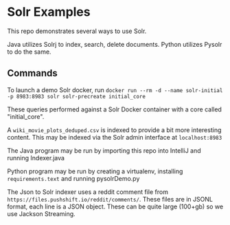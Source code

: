 # Solr Examples

This repo demonstrates several ways to use Solr.

Java utilizes Solrj to index, search, delete documents.
Python utilizes Pysolr to do the same.

## Commands
To launch a demo Solr docker, run
```docker run --rm -d --name solr-initial -p 8983:8983 solr solr-precreate initial_core```

These queries performed against a Solr Docker container with
a core called "initial_core".

A ```wiki_movie_plots_deduped.csv``` is indexed to provide
a bit more interesting content. This may be indexed via the Solr admin interface at ```localhost:8983```

The Java program may be run by importing this repo into IntelliJ and running Indexer.java

Python program may be run by creating a virtualenv, installing ```requirements.text``` and running
pysolrDemo.py

The Json to Solr indexer uses a reddit comment file from ```https://files.pushshift.io/reddit/comments/```. 
These files are in JSONL format, each line is a JSON object.
These can be quite large (100+gb) so we use Jackson Streaming.